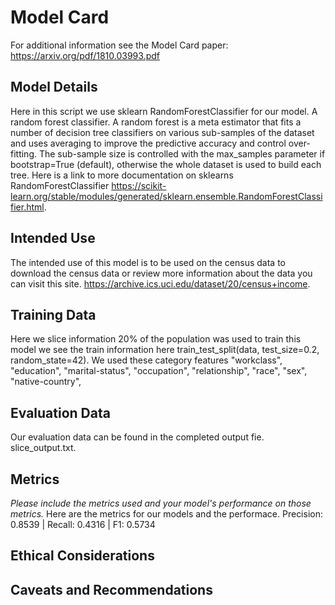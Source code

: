 # Model Card

For additional information see the Model Card paper: https://arxiv.org/pdf/1810.03993.pdf

## Model Details
Here in this script we use sklearn RandomForestClassifier for our model. A random forest classifier. 
A random forest is a meta estimator that fits a number of decision tree classifiers on various sub-samples of the dataset and uses averaging to improve the predictive accuracy and control over-fitting. The sub-sample size is controlled with the max_samples parameter if bootstrap=True (default), otherwise the whole dataset is used to build each tree. Here is a link to more documentation on sklearns RandomForestClassifier https://scikit-learn.org/stable/modules/generated/sklearn.ensemble.RandomForestClassifier.html.
## Intended Use
The intended use of this model is to be used on the census data to download the census data or review more information about the data you can visit this site. https://archive.ics.uci.edu/dataset/20/census+income.
## Training Data
Here we slice information 20% of the population was used to train this model we see the train information here
train_test_split(data, test_size=0.2, random_state=42). We used these category features "workclass", "education", "marital-status", "occupation", "relationship", "race", "sex", "native-country",
## Evaluation Data
Our evaluation data can be found in the completed output fie. slice_output.txt.
## Metrics
_Please include the metrics used and your model's performance on those metrics._
Here are the metrics for our models and the performace.
Precision: 0.8539 | Recall: 0.4316 | F1: 0.5734
## Ethical Considerations

## Caveats and Recommendations
